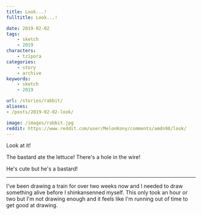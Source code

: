 ```yaml
---
title: Look...!
fulltitle: Look...!

date: 2019-02-02
tags:
    - sketch
    - 2019
characters:
    - tzipora
categories:
    - story
    - archive
keywords:
    - sketch
    - 2019

url: /stories/rabbit/
aliases:
- /posts/2019-02-02-look/

image: /images/rabbit.jpg
reddit: https://www.reddit.com/user/MelonKony/comments/amdn98/look/
---
```

Look at it!

The bastard ate the lettuce! There's a hole in the wire!

He's cute but he's a bastard!

---
I've been drawing a train for over two weeks now and I needed to draw something alive before I shinkansenned myself. This only took an hour or two but I'm not drawing enough and it feels like I'm running out of time to get good at drawing.

